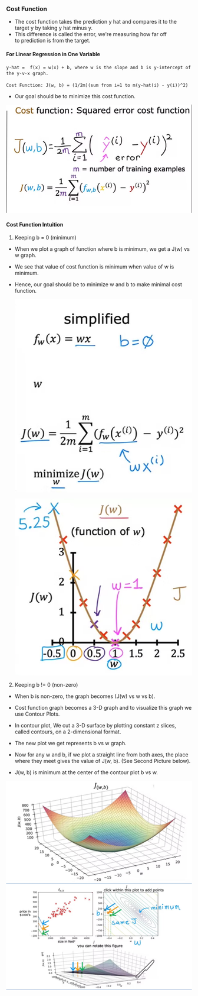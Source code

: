 ### Cost Function

- The cost function takes the prediction y hat and compares it to the target y by taking y hat minus y. 
- This difference is called the error, we're measuring how far off to prediction is from the target.

#### For Linear Regression in One Variable

    y-hat =  f(x) = w(x) + b, where w is the slope and b is y-intercept of the y-v-x graph.

    Cost Function: J(w, b) = (1/2m)(sum from i=1 to m(y-hat(i) - y(i))^2)

- Our goal should be to minimize this cost function.

![alt text](images/image.png)


#### Cost Function Intuition

1.  Keeping b = 0 (minimum)

- When we plot a graph of function where b is minimum, we get a J(w) vs w graph.
- We see that value of cost function is minimum when value of w is minimum.


- Hence, our goal should be to minimize w and b to make minimal cost function.

    ![alt text](images/image-2.png)

    ![alt text](images/image-3.png)



2. Keeping b != 0 (non-zero)

- When b is non-zero, the graph becomes (J(w) vs w vs b).  
- Cost function graph becomes a 3-D graph and to visualize this graph we use Contour Plots.
- In contour plot, We cut a 3-D surface by plotting constant z slices, called contours, on a 2-dimensional format.

- The new plot we get represents b vs w graph.
- Now for any w and b, if we plot a straight line from both axes, the place where they meet gives the value of J(w, b). (See Second Picture below).

- J(w, b) is minimum at the center of the contour plot b vs w.

![alt text](images/image-4.png)
![alt text](images/image-5.png)